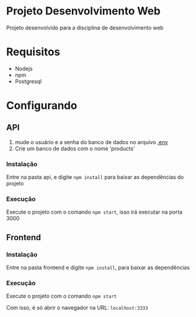 # Projeto Desenvolvimento Web

Projeto desenvolvido para a disciplina de desenvolvimento web

# Requisitos

- Nodejs
- npm
- Postgresql

# Configurando

## API 

1) mude o usuário e a senha do banco de dados no arquivo [.env](https://github.com/Lucas-Severo/projeto-desenvolvimento-web/blob/master/api/.env)
2) Crie um banco de dados com o nome 'products'

### Instalação

Entre na pasta api, e digite ```npm install``` para baixar as dependências do projeto

### Execução

Execute o projeto com o comando ```npm start```, isso irá executar na porta 3000

## Frontend

### Instalação 

Entre na pasta frontend e digite ```npm install```, para baixar as dependências

### Execução

Execute o projeto com o comando ```npm start```

Com isso, é só abrir o navegador na URL: ```localhost:3333```
